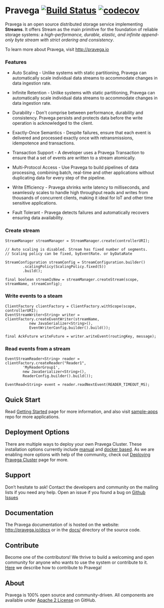 # Pravega [![Build Status](https://travis-ci.com/pravega/pravega.svg?token=qhH3WLZqyhzViixpn6ZT&branch=master)](https://travis-ci.com/pravega/pravega) [![codecov](https://codecov.io/gh/pravega/pravega/branch/master/graph/badge.svg?token=6xOvaR0sIa)](https://codecov.io/gh/pravega/pravega)

Pravega is an open source distributed storage service implementing **Streams**. It offers Stream as the main primitive for the foundation of reliable storage systems: a *high-performance, durable, elastic, and infinite append-only byte stream with strict ordering and consistency*.

To learn more about Pravega, visit http://pravega.io

### Features 

-   Auto Scaling - Unlike systems with static partitioning, Pravega can automatically
    scale individual data streams to accommodate changes in data ingestion rate.

-   Infinite Retention - Unlike systems with static partitioning, Pravega can 
    automatically scale individual data streams to accommodate changes in data
    ingestion rate.

-   Durability - Don't comprise between performance, durability and consistency. 
    Pravega persists and protects data before the write operation is acknowledged 
    to the client.
    
-   Exactly-Once Semantics - Despite failures, ensure that each event is delivered and 
    processed exactly once with retransmissions, idempotence and transactions. 
    
-   Transaction Support - A developer uses a Pravega Transaction to ensure that 
    a set of events are written to a stream atomically.

-   Multi-Protocol Access - Use Pravega to build pipelines of data processing, 
    combining batch, real-time and other applications without duplicating data 
    for every step of the pipeline.

-   Write Efficiency - Pravega shrinks write latency to milliseconds, and seamlessly 
    scales to handle high throughput reads and writes from thousands of concurrent 
    clients, making it ideal for IoT and other time sensitive applications.

-   Fault Tolerant - Pravega detects failures and automatically recovers ensuring 
    data availability.    

### Create stream

```
StreamManager streamManager = StreamManager.create(controllerURI);

// Auto scaling is disabled. Stream has fixed number of segments. 
// Scaling policy can be fixed, byEventRate. or byDataRate

StreamConfiguration streamConfig = StreamConfiguration.builder()
        .scalingPolicy(ScalingPolicy.fixed(5))
        .build();
        
final boolean streamIsNew = streamManager.createStream(scope, streamName, streamConfig);

```

### Write events to a steam 

```
ClientFactory clientFactory = ClientFactory.withScope(scope, controllerURI);
EventStreamWriter<String> writer = clientFactory.createEventWriter(streamName,
           new JavaSerializer<String>(),
           EventWriterConfig.builder().build());

final AckFuture writeFuture = writer.writeEvent(routingKey, message);
```

### Read events from a stream 

```
EventStreamReader<String> reader = clientFactory.createReader("Reader1",
        'MyReaderGroup1',
        new JavaSerializer<String>(),
        ReaderConfig.builder().build());
        
EventRead<String> event = reader.readNextEvent(READER_TIMEOUT_MS);

```

Quick Start
----------------------------

Read [Getting Started](http://pravega.io/docs/Getting-Started/) page for more information, and also visit [sample-apps](https://github.com/pravega/pravega-samples) repo for more applications. 


Deployment Options 
-------------------

There are multiple ways to deploy your own Pravega Cluster. These  installation options currently include [manual](http://pravega.io/docs/deployment-manual/) and [docker based](http://pravega.io/docs/deployment-docker/). As we are enabling more options with help of the community, check out [Deploying Pravega Cluster](http://pravega.io/docs/deployment/) page for more. 


Support
-------

Don’t hesitate to ask! Contact the developers and community on the mailing lists
if you need any help. Open an issue if you found a bug on [Github
Issues](https://github.com/pravega/pravega/issues)

Documentation
-------------

The Pravega documentation of is hosted on the website:
<http://pravega.io/docs> or in the
[docs/](https://github.com/pravega/pravega/tree/master/docs) directory of the
source code.

Contribute
----------

Become one of the contributors! We thrive to build a welcoming and open
community for anyone who wants to use the system or contribute to it.
[Here](https://github.com/pravega/pravega/wiki/Contributing) we describe how to
contribute to Pravega!

About
-----

Pravega is 100% open source and community-driven. All components are available
under [Apache 2 License](https://www.apache.org/licenses/LICENSE-2.0.html) on
GitHub.
